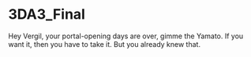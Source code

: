 # 3DA3_Final
Hey Vergil, your portal-opening days are over, gimme the Yamato.
If you want it, then you have to take it.
But you already knew that.
